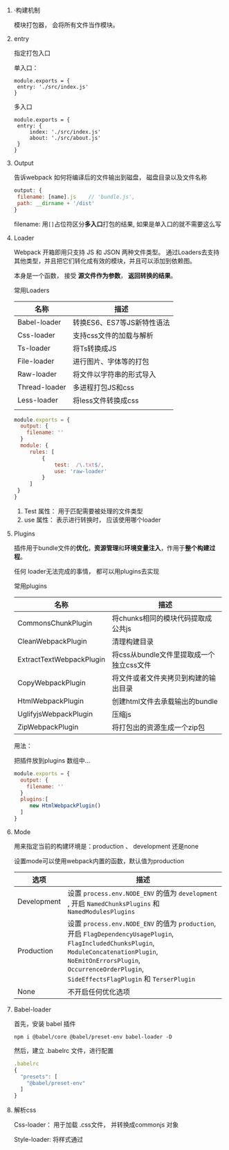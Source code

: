 1. ·构建机制

   模块打包器，  会将所有文件当作模块。



2. entry

   指定打包入口

   单入口：

   ```
   module.exports = {
   	entry: './src/index.js'
   }
   ```

   多入口

   ```
   module.exports = {
   	entry: {
   		index: './src/index.js'
   		about: './src/about.js'
   	}
   }
   ```

   

3. Output

   告诉webpack 如何将编译后的文件输出到磁盘，   磁盘目录以及文件名称

   ```javascript
   output: {
   	filename: [name].js    // 'bundle.js',
   	path: __dirname + '/dist'
   }
   ```

   filename: 用`[]`占位符区分**多入口**打包的结果, 如果是单入口的就不需要这么写



4. Loader

   Webpack 开箱即用只支持 JS 和 JSON 两种文件类型。 通过Loaders去支持其他类型，并且把它们转化成有效的模块，并且可以添加到依赖图。

   本身是一个函数， 接受 **源文件作为参数**， **返回转换的结果**。

   

   常用Loaders

   | 名称          | 描述                       |
   | ------------- | -------------------------- |
   | Babel-loader  | 转换ES6、ES7等JS新特性语法 |
   | Css-loader    | 支持css文件的加载与解析    |
   | Ts-loader     | 将Ts转换成JS               |
   | File-loader   | 进行图片、字体等的打包     |
   | Raw-loader    | 将文件以字符串的形式导入   |
   | Thread-loader | 多进程打包JS和css          |
   | Less-loader   | 将less文件转换成css        |
   |               |                            |

   ```javascript
   module.exports = {
     output: {
       filename: ''
     }
     module: {
     	rules: [
     		{
     			test:  /\.txt$/,
     			use: 'raw-loader'
   			}
     	]
   	}
   }
   ```

   1. Test 属性： 用于匹配需要被处理的文件类型
   2. use 属性： 表示进行转换时， 应该使用哪个loader



5. Plugins

   插件用于bundle文件的**优化**，**资源管理**和**环境变量注入**，作用于**整个构建过程**。

   任何 loader无法完成的事情， 都可以用plugins去实现

   常用plugins

   | 名称                     | 描述                                     |
   | ------------------------ | ---------------------------------------- |
   | CommonsChunkPlugin       | 将chunks相同的模块代码提取成公共js       |
   | CleanWebpackPlugin       | 清理构建目录                             |
   | ExtractTextWebpackPlugin | 将css从bundle文件里提取成一个独立css文件 |
   | CopyWebpackPlugin        | 将文件或者文件夹拷贝到构建的输出目录     |
   | HtmlWebpackPlugin        | 创建html文件去承载输出的bundle           |
   | UglifyjsWebpackPlugin    | 压缩js                                   |
   | ZipWebpackPlugin         | 将打包出的资源生成一个zip包              |

   用法：

   把插件放到plugins 数组中...

   ```javascript
   module.exports = {
     output: {
       filename: ''
     }
     plugins:[
     	new HtmlWebpackPlugin()
     ]
   }
   ```

   

6. Mode

   用来指定当前的构建环境是：production	、 development 还是none

   设置mode可以使用webpack内置的函数，默认值为production

   | 选项        | 描述                                                         |
   | ----------- | ------------------------------------------------------------ |
   | Development | 设置 `process.env.NODE_ENV`  的值为 `development` , 开启 `NamedChunksPlugins` 和 `NamedModulesPlugins` |
   | Production  | 设置 `process.env.NODE_ENV` 的值为 `production`, 开启 `FlagDependencyUsagePlugin`,  `FlagIncludedChunksPlugin`, `ModuleConcatenationPlugin`, `NoEmitOnErrorsPlugin`, `OccurrenceOrderPlugin`, `SideEffectsFlagPlugin` 和 `TerserPlugin` |
   | None        | 不开启任何优化选项                                           |

   

7. Babel-loader

   首先，安装 babel 插件

   `npm i @babel/core @babel/preset-env babel-loader -D`

   然后，建立 .babelrc 文件，进行配置

   ```javascript
   .babelrc
   {
     "presets": [
       "@babel/preset-env"
     ]
   }
   ```

   

8. 解析css

   Css-loader： 用于加载 .css文件， 并转换成commonjs 对象

   Style-loader: 将样式通过<style>标签 插入到head中

   同时有多个loader， 是链式调用， 会从最后一个loader往第一个loader执行， 每执行一个会把结果传给上一个loader

   ```javascript
   module: {
           rules: [
               {
                   test: /.js$/,
                   use: 'babel-loader'
               },
               {
                   test: /.css$/,
                   use: [
                       'style-loader',
                       'css-loader'
                   ]
               },
               {
                   test: /.less$/,
                   use: [
                       'style-loader',
                       'css-loader',
                       'less-loader'
                   ]
               }
           ]
       },
   ```

   

9. 解析图片 & 字体资源

   File-loader: 用于处理文件

   Url-loader: 相比file-loader ， 会对小文件 自动做base64转换

   

   File-loader:  图片12k，  search文件133k

   ![屏幕快照 2020-04-26 22.42.06](/Users/murphy/Desktop/屏幕快照 2020-04-26 22.42.06.png)

   

   url-loader： 图片被转成base64，  search增加到149

   ![屏幕快照 2020-04-26 22.44.42](/Users/murphy/Desktop/屏幕快照 2020-04-26 22.44.42.png)



10. 文件监听

    文件指纹概念： 打包后输出**文件名的后缀**

    通常可以用来做版本管理

    3种文件指纹：Hash, Chunkhash, Contenthash

    Hash: 和整个项目的构建相关，只要项目文件有修改，整个项目构建的hash值就会更改

    Chunkhash: 和webpack打包的chunk有关，不同的entry会生成不同的chunkhash值

    Contenthash: 根绝文件内容来定义hash，文件内容不变，则contenthash不变

    js文件指纹：

    图片文件指纹：

    cs s文件指纹

    